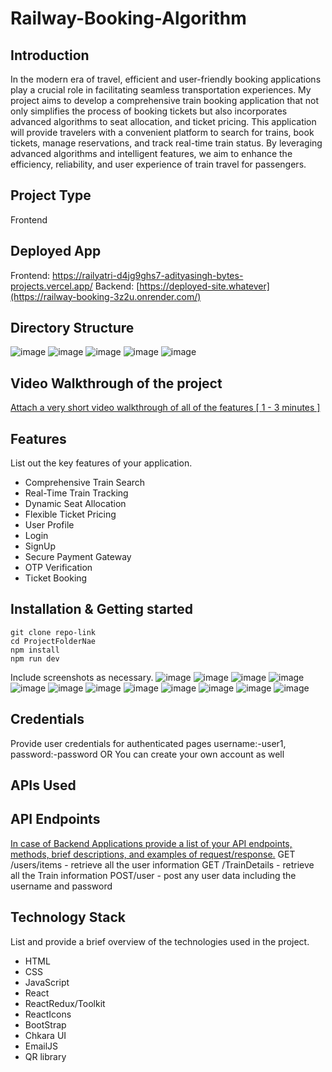 # Railway-Booking-Algorithm 

## Introduction
In the modern era of travel, efficient and user-friendly booking applications play a crucial role in facilitating seamless transportation experiences. My project aims to develop a comprehensive train booking application that not only simplifies the process of booking tickets but also incorporates advanced algorithms to  seat allocation, and ticket pricing. This application will provide travelers with a convenient platform to search for trains, book tickets, manage reservations, and track real-time train status. By leveraging advanced algorithms and intelligent features, we aim to enhance the efficiency, reliability, and user experience of train travel for passengers.

## Project Type
Frontend 

## Deployed App
Frontend: https://railyatri-d4jg9ghs7-adityasingh-bytes-projects.vercel.app/
Backend: [https://deployed-site.whatever](https://railway-booking-3z2u.onrender.com/)


## Directory Structure
![image](https://github.com/AdityaSingh-byte/Railway-Booking/assets/157282077/542f8f41-b2b8-494c-8da5-515418591505)
![image](https://github.com/AdityaSingh-byte/Railway-Booking/assets/157282077/1aaa73ed-4a4d-4852-9fb0-d0d7ceec5c06)
![image](https://github.com/AdityaSingh-byte/Railway-Booking/assets/157282077/acbf12c6-2e4d-4645-bdf8-11c9e35fe8f2)
![image](https://github.com/AdityaSingh-byte/Railway-Booking/assets/157282077/48f21301-5bbb-446e-85d3-b13941cc1550)
![image](https://github.com/AdityaSingh-byte/Railway-Booking/assets/157282077/f8b7c8ab-2c12-4bba-9f81-5dd38beb5267)





## Video Walkthrough of the project
[Attach a very short video walkthrough of all of the features [ 1 - 3 minutes ]](https://youtu.be/B7AcXjtAvyE)


## Features
List out the key features of your application.

- Comprehensive Train Search
- Real-Time Train Tracking
- Dynamic Seat Allocation
- Flexible Ticket Pricing
- User Profile
- Login
- SignUp
- Secure Payment Gateway
- OTP Verification
- Ticket Booking 



## Installation & Getting started

```
git clone repo-link
cd ProjectFolderNae 
npm install
npm run dev

```

Include screenshots as necessary.
![image](https://github.com/AdityaSingh-byte/Railway-Booking/assets/157282077/9c3e9fac-0fe9-4144-b957-405ffbdebcd6)
![image](https://github.com/AdityaSingh-byte/Railway-Booking/assets/157282077/eefdc3e8-601a-476d-9a52-6d4862dc0658)
![image](https://github.com/AdityaSingh-byte/Railway-Booking/assets/157282077/15e51805-06f6-4b94-95a4-6a2c3e075f70)
![image](https://github.com/AdityaSingh-byte/Railway-Booking/assets/157282077/abe6cc5b-f3dd-4982-b22a-872153b40b42)
![image](https://github.com/AdityaSingh-byte/Railway-Booking/assets/157282077/73a7edb5-258e-44ea-ace3-faf95beca959)
![image](https://github.com/AdityaSingh-byte/Railway-Booking/assets/157282077/931f5db4-354a-4cb4-9ef1-be2fe1d2f9e2)
![image](https://github.com/AdityaSingh-byte/Railway-Booking/assets/157282077/4928dbce-1a61-4c50-b003-10ae9ecbb8f1)
![image](https://github.com/AdityaSingh-byte/Railway-Booking/assets/157282077/3e2062fa-ad97-49e4-8c1a-b2ba4d90f4ef)
![image](https://github.com/AdityaSingh-byte/Railway-Booking/assets/157282077/86991f88-7b03-48ae-96b1-0b15a2f79802)
![image](https://github.com/AdityaSingh-byte/Railway-Booking/assets/157282077/8d7625d6-ea94-4e82-814b-c3706763295e)
![image](https://github.com/AdityaSingh-byte/Railway-Booking/assets/157282077/6b05517c-3620-4c73-9c41-d2fb12590d2e)
![image](https://github.com/AdityaSingh-byte/Railway-Booking/assets/157282077/471cdb4e-680e-45f6-bb41-a9148db50ab9)







## Credentials
Provide user credentials for authenticated pages
username:-user1,
password:-password
OR 
You can create your own account as well 

## APIs Used


## API Endpoints
[In case of Backend Applications provide a list of your API endpoints, methods, brief descriptions, and examples of request/response.](https://railway-booking-3z2u.onrender.com/)
GET /users/items - retrieve all the user information
GET /TrainDetails - retrieve all the Train information
POST/user - post any user data including the username and password



## Technology Stack
List and provide a brief overview of the technologies used in the project.

- HTML  
- CSS  
- JavaScript
- React
- ReactRedux/Toolkit
- ReactIcons
- BootStrap
- Chkara UI
- EmailJS
- QR library
